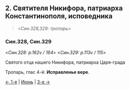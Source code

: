 
## 2. Святителя Никифора, патриарха Константинополя, исповедника

> <*Син.328,329: тропарь*>

### Син.328, Син.329

<*Син.328: p.162v / 164*>
<*Син.329: p.113v / 115*>

Святого отца нашего Никифора, патриарха Царя-града

Тропарь, глас 4-й: **Исправленье вере**.

[← 1-е](06_01_SAB.ru.md) | [Июнь](README.md#2-й) | [3-е →](06_03_SAB.ru.md)
